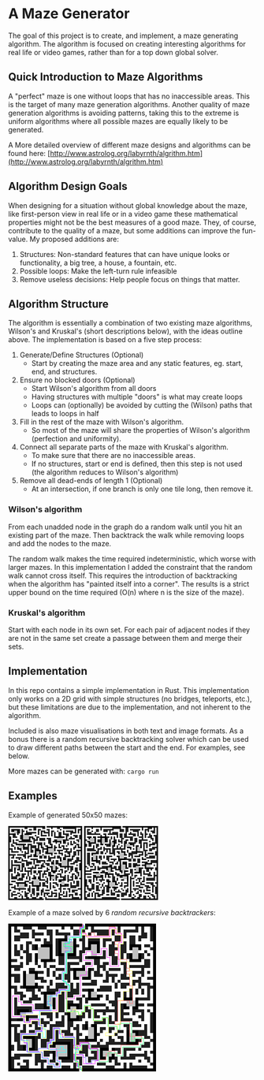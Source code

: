 # A Maze Generator

The goal of this project is to create, and implement, a maze generating algorithm.
The algorithm is focused on creating interesting algorithms for real life or
video games, rather than for a top down global solver.

## Quick Introduction to Maze Algorithms

A "perfect" maze is one without loops that has no inaccessible areas. This is the
target of many maze generation algorithms. Another quality of maze generation
algorithms is avoiding patterns, taking this to the extreme is uniform algorithms
where all possible mazes are equally likely to be generated.

A More detailed overview of different maze designs and algorithms can be found here:
[http://www.astrolog.org/labyrnth/algrithm.htm](http://www.astrolog.org/labyrnth/algrithm.htm)

## Algorithm Design Goals

When designing for a situation without global knowledge about the maze, like first-person
view in real life or in a video game these mathematical properties might not be the
best measures of a good maze. They, of course, contribute to the quality of a maze,
but some additions can improve the fun-value. My proposed additions are:

 1. Structures: Non-standard features that can have unique looks or
    functionality, a big tree, a house, a fountain, etc.
 1. Possible loops: Make the left-turn rule infeasible
 1. Remove useless decisions: Help people focus on things that matter.

## Algorithm Structure

The algorithm is essentially a combination of two existing maze algorithms,
Wilson's and Kruskal's (short descriptions below), with the ideas outline
above. The implementation is based on a five step process:

1. Generate/Define Structures (Optional)
    - Start by creating the maze area and any static features, eg. start,
        end, and structures.
1. Ensure no blocked doors (Optional)
    - Start Wilson's algorithm from all doors
    - Having structures with multiple "doors" is what may create loops
    - Loops can (optionally) be avoided by cutting the (Wilson) paths
        that leads to loops in half
1. Fill in the rest of the maze with Wilson's algorithm.
    - So most of the maze will share the properties of Wilson's
        algorithm (perfection and uniformity).
1. Connect all separate parts of the maze with Kruskal's algorithm.
    - To make sure that there are no inaccessible areas.
    - If no structures, start or end is defined, then this step is
        not used (the algorithm reduces to Wilson's algorithm)
1. Remove all dead-ends of length 1 (Optional)
    - At an intersection, if one branch is only one tile long,
        then remove it.

### Wilson's algorithm

From each unadded node in the graph do a random walk until
you hit an existing part of the maze. Then backtrack the walk
while removing loops and add the nodes to the maze.

The random walk makes the time required indeterministic, which worse with
larger mazes. In this implementation I added the constraint that
the random walk cannot cross itself. This requires the introduction of
backtracking when the algorithm has "painted itself into a corner".
The results is a strict upper bound on the time required (O(n) where n
is the size of the maze).

### Kruskal's algorithm

Start with each node in its own set. For each pair of adjacent nodes
if they are not in the same set create a passage between them and merge
their sets.

## Implementation

In this repo contains a simple implementation in Rust. This implementation
only works on a 2D grid with simple structures (no bridges, teleports, etc.),
but these limitations are due to the implementation, and not inherent to the algorithm.

Included is also maze visualisations in both text and image formats. As a
bonus there is a random recursive backtracking solver which can be used to
draw different paths between the start and the end. For examples, see below.

More mazes can be generated with: `cargo run`

## Examples

Example of generated 50x50 mazes:

![Maze Example 1](docs/maze1.png)
![Maze Example 2](docs/maze2.png)

Example of a maze solved by 6 *random recursive backtrackers*:

![Maze Example 2](docs/maze_solved.png)
